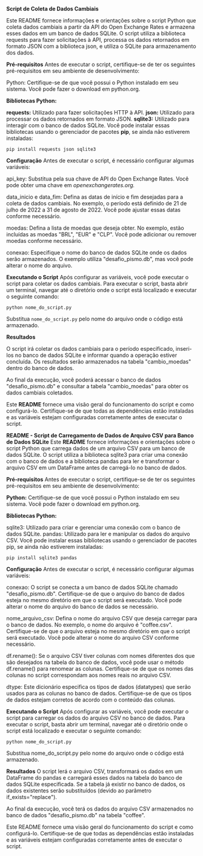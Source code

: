 **Script de Coleta de Dados Cambiais**

Este README fornece informações e orientações sobre o script Python que coleta dados cambiais a partir da API do Open Exchange Rates e armazena esses dados em um banco de dados SQLite. O script utiliza a biblioteca requests para fazer solicitações à API, processa os dados retornados em formato JSON com a biblioteca json, e utiliza o SQLite para armazenamento dos dados.

**Pré-requisitos**
Antes de executar o script, certifique-se de ter os seguintes pré-requisitos em seu ambiente de desenvolvimento:

Python: Certifique-se de que você possui o Python instalado em seu sistema. Você pode fazer o download em python.org.

**Bibliotecas Python:**

**requests:** Utilizado para fazer solicitações HTTP à API.
**json:** Utilizado para processar os dados retornados em formato JSON.
**sqlite3:** Utilizado para interagir com o banco de dados SQLite.
Você pode instalar essas bibliotecas usando o gerenciador de pacotes **pip**, se ainda não estiverem instaladas:

```pip install requests json sqlite3```

**Configuração**
Antes de executar o script, é necessário configurar algumas variáveis:

api_key: Substitua pela sua chave de API do Open Exchange Rates. Você pode obter uma chave em _openexchangerates.org._

data_inicio e data_fim: Defina as datas de início e fim desejadas para a coleta de dados cambiais. No exemplo, o período está definido de 21 de julho de 2022 a 31 de agosto de 2022. Você pode ajustar essas datas conforme necessário.

moedas: Defina a lista de moedas que deseja obter. No exemplo, estão incluídas as moedas "BRL", "EUR" e "CLP". Você pode adicionar ou remover moedas conforme necessário.

conexao: Especifique o nome do banco de dados SQLite onde os dados serão armazenados. O exemplo utiliza "desafio_pismo.db", mas você pode alterar o nome do arquivo.

**Executando o Script**
Após configurar as variáveis, você pode executar o script para coletar os dados cambiais. Para executar o script, basta abrir um terminal, navegar até o diretório onde o script está localizado e executar o seguinte comando:

```python nome_do_script.py```

Substitua ```nome_do_script.py``` pelo nome do arquivo onde o código está armazenado.

**Resultados**

O script irá coletar os dados cambiais para o período especificado, inseri-los no banco de dados SQLite e informar quando a operação estiver concluída. Os resultados serão armazenados na tabela "cambio_moedas" dentro do banco de dados.

Ao final da execução, você poderá acessar o banco de dados "desafio_pismo.db" e consultar a tabela "cambio_moedas" para obter os dados cambiais coletados.

Este **README** fornece uma visão geral do funcionamento do script e como configurá-lo. Certifique-se de que todas as dependências estão instaladas e as variáveis estejam configuradas corretamente antes de executar o script.




**README - Script de Carregamento de Dados de Arquivo CSV para Banco de Dados SQLite**
Este **README** fornece informações e orientações sobre o script Python que carrega dados de um arquivo CSV para um banco de dados SQLite. O script utiliza a biblioteca sqlite3 para criar uma conexão com o banco de dados e a biblioteca pandas para ler e transformar o arquivo CSV em um DataFrame antes de carregá-lo no banco de dados.

**Pré-requisitos**
Antes de executar o script, certifique-se de ter os seguintes pré-requisitos em seu ambiente de desenvolvimento:

**Python:** Certifique-se de que você possui o Python instalado em seu sistema. Você pode fazer o download em python.org.

**Bibliotecas Python:**

sqlite3: Utilizado para criar e gerenciar uma conexão com o banco de dados SQLite.
pandas: Utilizado para ler e manipular os dados do arquivo CSV.
Você pode instalar essas bibliotecas usando o gerenciador de pacotes pip, se ainda não estiverem instaladas:

```pip install sqlite3 pandas```

**Configuração**
Antes de executar o script, é necessário configurar algumas variáveis:

conexao: O script se conecta a um banco de dados SQLite chamado "desafio_pismo.db". Certifique-se de que o arquivo do banco de dados esteja no mesmo diretório em que o script será executado. Você pode alterar o nome do arquivo do banco de dados se necessário.

nome_arquivo_csv: Defina o nome do arquivo CSV que deseja carregar para o banco de dados. No exemplo, o nome do arquivo é "coffee.csv". Certifique-se de que o arquivo esteja no mesmo diretório em que o script será executado. Você pode alterar o nome do arquivo CSV conforme necessário.

df.rename(): Se o arquivo CSV tiver colunas com nomes diferentes dos que são desejados na tabela do banco de dados, você pode usar o método df.rename() para renomear as colunas. Certifique-se de que os nomes das colunas no script correspondam aos nomes reais no arquivo CSV.

dtype: Este dicionário especifica os tipos de dados (datatypes) que serão usados para as colunas no banco de dados. Certifique-se de que os tipos de dados estejam corretos de acordo com o conteúdo das colunas.

**Executando o Script**
Após configurar as variáveis, você pode executar o script para carregar os dados do arquivo CSV no banco de dados. Para executar o script, basta abrir um terminal, navegar até o diretório onde o script está localizado e executar o seguinte comando:

```python nome_do_script.py```

Substitua nome_do_script.py pelo nome do arquivo onde o código está armazenado.

**Resultados**
O script lerá o arquivo CSV, transformará os dados em um DataFrame do pandas e carregará esses dados na tabela do banco de dados SQLite especificada. Se a tabela já existir no banco de dados, os dados existentes serão substituídos (devido ao parâmetro if_exists="replace").

Ao final da execução, você terá os dados do arquivo CSV armazenados no banco de dados "desafio_pismo.db" na tabela "coffee".

Este README fornece uma visão geral do funcionamento do script e como configurá-lo. Certifique-se de que todas as dependências estão instaladas e as variáveis estejam configuradas corretamente antes de executar o script.
